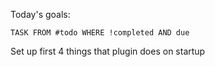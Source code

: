 Today's goals: 
```dataview
TASK FROM #todo WHERE !completed AND due
```


Set up first 4 things that plugin does on startup
